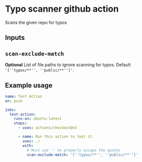 # Typo scanner github action

Scans the given repo for typos

## Inputs

## `scan-exclude-match`

**Optional** List of file paths to ignore scanning for typos. Default `'[''typos/**'', ''public/**'']'`.


## Example usage

```yml
name: Test Action
on: push

jobs:
  test-action:
    runs-on: ubuntu-latest
    steps:
      - uses: actions/checkout@v3

      - name: Run this action to test it
        uses: ./
        with:
          # Must use '' to properly escape the quotes
          scan-exclude-match: '[''typos/**'', ''public/**'']'
```